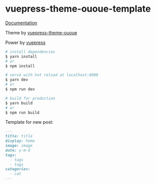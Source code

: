 # vuepress-theme-ououe-template

[Documentation](https://tolking.github.io/vuepress-theme-ououe)

Theme by [vuepress-theme-ououe](https://github.com/tolking/vuepress-theme-ououe)

Power by [vuepress](https://github.com/vuejs/vuepress)


``` bash
# install dependencies
$ yarn install
# or
$ npm install

# serve with hot reload at localhost:8080
$ yarn dev
# or
$ npm run dev

# build for production
$ yarn build
# or
$ npm run build
```

Template for new post:
```md
---
title: title
display: home
image: image
date: y-m-d
tags:
  - tags
  - tags
categories:
  - cat
---
```